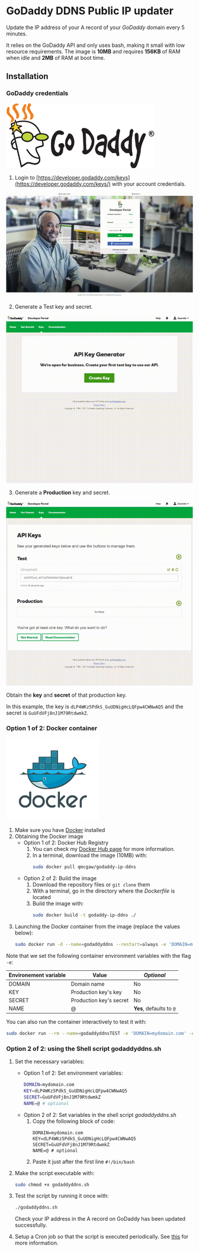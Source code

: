 # GoDaddy DDNS Public IP updater

Update the IP address of your A record of your *GoDaddy* domain every 5 minutes.

It relies on the GoDaddy API and only uses bash, making it small with low resource requirements.
The image is **10MB** and requires **156KB** of RAM when idle and **2MB** of RAM at boot time.

## Installation

### GoDaddy credentials

[![GoDaddy Website](readme/godaddy.png)](https://godaddy.com)

1. Login to [https://developer.godaddy.com/keys](https://developer.godaddy.com/keys/) with your account credentials.

[![GoDaddy Developer Login](readme/login.gif)](https://developer.godaddy.com/keys)

2. Generate a Test key and secret.

[![GoDaddy Developer Test Key](readme/testkey.gif)](https://developer.godaddy.com/keys)

3. Generate a **Production** key and secret.

[![GoDaddy Developer Production Key](readme/productionkey.gif)](https://developer.godaddy.com/keys)

Obtain the **key** and **secret** of that production key.

In this example, the key is `dLP4WKz5PdkS_GuUDNigHcLQFpw4CWNwAQ5` and the secret is `GuUFdVFj8nJ1M79RtdwmkZ`.

### Option 1 of 2: Docker container

[![Docker container](readme/docker.png)](https://www.docker.com/)

1. Make sure you have [Docker](https://docs.docker.com/install/) installed
2. Obtaining the Docker image
    - Option 1 of 2: Docker Hub Registry
        1. You can check my [Docker Hub page](https://hub.docker.com/r/qmcgaw/godaddy-ip-ddns/) for more information.
        2. In a terminal, download the image (10MB) with:
            ```bash
            sudo docker pull qmcgaw/godaddy-ip-ddns
            ```
    - Option 2 of 2: Build the image
        1. Download the repository files or `git clone` them
        2. With a terminal, go in the directory where the *Dockerfile* is located
        3. Build the image with:
            ```bash
            sudo docker build -t godaddy-ip-ddns ./
            ```
3. Launching the Docker container from the image (replace the values below):
    ```bash
    sudo docker run -d --name=godaddyddns --restart=always -e 'DOMAIN=mydomain.com' -e 'KEY=dLP4WKz5PdkS_GuUDNigHcLQFpw4CWNwAQ5' -e 'SECRET=GuUFdVFj8nJ1M79RtdwmkZ' -e 'NAME=@' godaddy-ip-ddns
    ```

Note that we set the following container environment variables with the flag `-e`:

| **Environement variable** | **Value** | *Optional* |
| --- | --- | --- |
| DOMAIN | Domain name | No |
| KEY | Production key's key | No |
| SECRET | Production key's secret | No |
| NAME | @ | **Yes**, defaults to `@` |

You can also run the container interactively to test it with:
```bash
sudo docker run --rm --name=godaddyddnsTEST -e 'DOMAIN=mydomain.com' -e 'KEY=dLP4WKz5PdkS_GuUDNigHcLQFpw4CWNwAQ5' -e 'SECRET=GuUFdVFj8nJ1M79RtdwmkZ' -e 'NAME=@' godaddy-ip-ddns
```

### Option 2 of 2: using the Shell script godaddyddns.sh

1. Set the necessary variables:
    - Option 1 of 2: Set environment variables:
        ```bash
        DOMAIN=mydomain.com
        KEY=dLP4WKz5PdkS_GuUDNigHcLQFpw4CWNwAQ5
        SECRET=GuUFdVFj8nJ1M79RtdwmkZ
        NAME=@ # optional
        ```
    - Option 2 of 2: Set variables in the shell script *godaddyddns.sh*
        1. Copy the following block of code:
            ```shell
            DOMAIN=mydomain.com
            KEY=dLP4WKz5PdkS_GuUDNigHcLQFpw4CWNwAQ5
            SECRET=GuUFdVFj8nJ1M79RtdwmkZ
            NAME=@ # optional
            ```
        2. Paste it just after the first line `#!/bin/bash`
2. Make the script executable with:
    ```bash
    sudo chmod +x godaddyddns.sh
    ```
3. Test the script by running it once with:
    ```bash
    ./godaddyddns.sh
    ```
    Check your IP address in the A record on GoDaddy has been updated successfully.

4. Setup a Cron job so that the script is executed periodically. See [this](https://awc.com.my/uploadnew/5ffbd639c5e6eccea359cb1453a02bed_Setting%20Up%20Cron%20Job%20Using%20crontab.pdf) for more information.